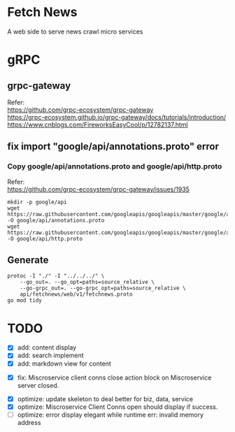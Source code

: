 # Fetch News
A web side to serve news crawl micro services

# gRPC

## grpc-gateway
Refer:  
https://github.com/grpc-ecosystem/grpc-gateway  
https://grpc-ecosystem.github.io/grpc-gateway/docs/tutorials/introduction/  
https://www.cnblogs.com/FireworksEasyCool/p/12782137.html  

## fix import "google/api/annotations.proto"  error
### Copy google/api/annotations.proto and google/api/http.proto
Refer:  
https://github.com/grpc-ecosystem/grpc-gateway/issues/1935  
```
mkdir -p google/api
wget https://raw.githubusercontent.com/googleapis/googleapis/master/google/api/annotations.proto -O google/api/annotations.proto
wget https://raw.githubusercontent.com/googleapis/googleapis/master/google/api/http.proto -O google/api/http.proto
```
## Generate
```
protoc -I "./" -I "../../../" \
    --go_out=. --go_opt=paths=source_relative \
    --go-grpc_out=. --go-grpc_opt=paths=source_relative \
    api/fetchnews/web/v1/fetchnews.proto
go mod tidy
```

# TODO
- [x] add: content display
- [x] add: search implement
- [x] add: markdown view for content
<!-- - [ ] fix: dumplicate double loop range for objects type switch -->
- [x] fix: Miscroservice client conns close action block on Miscroservice server closed.
<!-- - [ ] change: handler path: list to ms title, such as bbc, voa, etc. -->
- [x] optimize: update skeleton to deal better for biz, data, service
- [x] optimize: Miscroservice Client Conns open should display if success.
- [ ] optimize: error display elegant while runtime err: invalid memory address
